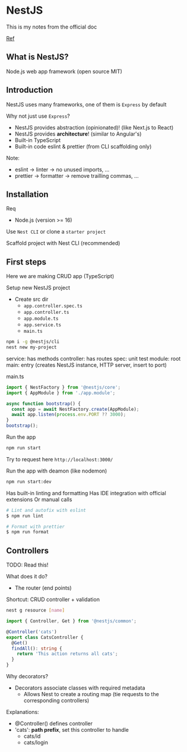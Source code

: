 # NestJS

This is my notes from the official doc

[Ref](https://nestjs.com/)

## What is NestJS?

Node.js web app framework (open source MIT)

## Introduction

NestJS uses many frameworks, one of them is `Express` by default

Why not just use `Express`?
- NestJS provides abstraction (opinionated)! (like Next.js to React)
- NestJS provides **architecture**! (similar to Angular's)
- Built-in TypeScript
- Built-in code eslint & prettier (from CLI scaffolding only)

Note:
- eslint -> linter -> no unused imports, ...
- prettier -> formatter -> remove trailling commas, ...

## Installation

Req
- Node.js (version >= 16)

Use `Nest CLI` or clone a `starter project`

Scaffold project with Nest CLI (recommended)

## First steps

Here we are making CRUD app (TypeScript)

Setup new NestJS project
- Create src dir
  - `app.controller.spec.ts`
  - `app.controller.ts`
  - `app.module.ts`
  - `app.service.ts`
  - `main.ts`
```bash
npm i -g @nestjs/cli
nest new my-project
```

service: has methods
controller: has routes
spec: unit test
module: root
main: entry (creates NestJS instance, HTTP server, insert to port)

main.ts
```ts
import { NestFactory } from '@nestjs/core';
import { AppModule } from './app.module';

async function bootstrap() {
  const app = await NestFactory.create(AppModule);
  await app.listen(process.env.PORT ?? 3000);
}
bootstrap();
```

Run the app
```bash
npm run start
```

Try to request here `http://localhost:3000/`

Run the app with deamon (like nodemon)
```bash
npm run start:dev
```

Has built-in linting and formatting
Has IDE integration with official extensions
Or manual calls
```bash
# Lint and autofix with eslint
$ npm run lint

# Format with prettier
$ npm run format
```

## Controllers

TODO: Read this!

What does it do?
- The router (end points)

Shortcut: CRUD controller + validation
```bash
nest g resource [name]
```
```ts
import { Controller, Get } from '@nestjs/common';

@Controller('cats')
export class CatsController {
  @Get()
  findAll(): string {
    return 'This action returns all cats';
  }
}
```

Why decorators?
- Decorators associate classes with required metadata
  - Allows Nest to create a routing map (tie requests to the corresponding controllers)

Explanations:
- @Controller() defines controller
- 'cats': **path prefix**, set this controller to handle
  - cats/id
  - cats/login
